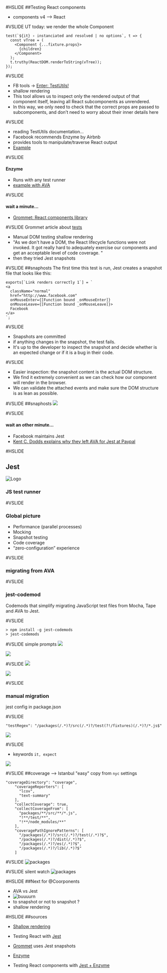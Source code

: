 #HSLIDE
##Testing React components
- components v4 --> React <!-- .element: class="fragment" -->

#VSLIDE
UT today: we render the whole Component
```
test(`${it} › instanciated and resolved | no options`, t => {
  const vTree = (
    <Component {...fixture.props}>
      {children}
    </Component>
  );
  t.truthy(ReactDOM.renderToString(vTree));
});
```

#VSLIDE
- FB tools -> [Enter: TestUtils!](http://farisj.github.io/2016/01/02/testing-react-components-with-shallow-rendering.html)
- shallow rendering <!-- .element: class="fragment" -->
- This tool allows us to inspect only the rendered output of that component itself, leaving all React subcomponents as unrendered.  <!-- .element: class="fragment" -->
- In this way, we only need to check that the correct props are passed to subcomponents, and don’t need to worry about their inner details here <!-- .element: class="fragment" -->

#VSLIDE
- reading TestUtils documentation...
- Facebook recommends Enzyme by Airbnb <!-- .element: class="fragment" -->
- provides tools to manipulate/traverse React output <!-- .element: class="fragment" -->
- [Example](http://airbnb.io/enzyme/docs/api/shallow.html#shallow-rendering-api]) <!-- .element: class="fragment" -->

#VSLIDE
#### Enzyme
- Runs with any test runner <!-- .element: class="fragment" -->
- [example with AVA](https://github.com/airbnb/enzyme/blob/master/docs/guides/tape-ava.md#ava) <!-- .element: class="fragment" -->

#VSLIDE
#### wait a minute...
- [Grommet: React components library](https://grommet.github.io/docs/box) <!-- .element: class="fragment" -->

#VSLIDE
Grommet article about [tests](https://blog.grommet.io/post/2016/09/01/how-we-landed-on-jest-snapshot-testing-for-javascript)
- Manual DOM testing shallow rendering <!-- .element: class="fragment" -->
- "As we don't have a DOM, the React lifecycle functions were not invoked. It got really hard to adequately exercise our components and get an acceptable level of code coverage. " <!-- .element: class="fragment" -->
- then they tried Jest snapshots <!-- .element: class="fragment" -->

#VSLIDE
##snaphosts
The first time this test is run, Jest creates a snapshot file that looks like this:

```
exports[`Link renders correctly 1`] = `
<a
  className="normal"
  href="http://www.facebook.com"
  onMouseEnter={[Function bound _onMouseEnter]}
  onMouseLeave={[Function bound _onMouseLeave]}>
  Facebook
</a>
`;
```

#VSLIDE
- Snapshots are committed
- if anything changes in the snapshot, the test fails.  <!-- .element: class="fragment" -->
- It's up to the developer to inspect the snapshot and decide whether is an expected change or if it is a bug in their code. <!-- .element: class="fragment" -->

#VSLIDE
- Easier inspection: the snapshot content is the actual DOM structure.
- We find it extremely convenient as we can check how our component will render in the browser. <!-- .element: class="fragment" -->
- We can validate the attached events and make sure the DOM structure is as lean as possible. <!-- .element: class="fragment" -->

#VSLIDE
##snaphosts
![](assets/snapshot.png)<!-- .element: class="fragment" -->

#VSLIDE
#### wait an other minute...
- Facebook maintains Jest <!-- .element: class="fragment" -->
- [Kent C. Dodds explains why they left AVA for Jest at Paypal](https://medium.com/@kentcdodds/migrating-to-jest-881f75366e7e#.gw98x58g8)  <!-- .element: class="fragment" -->










#HSLIDE
## Jest
![Logo](https://cdn.auth0.com/blog/testing-react-with-jest/logo.png)

### JS test runner

#VSLIDE
### Global picture

- Performance (parallel processes)<!-- .element: class="fragment" -->
- Mocking <!-- .element: class="fragment" -->
- Snapshot testing <!-- .element: class="fragment" -->
- Code coverage <!-- .element: class="fragment" -->
- “zero-configuration” experience <!-- .element: class="fragment" -->

#VSLIDE
### migrating from AVA

#VSLIDE
### jest-codemod
Codemods that simplify migrating JavaScript test files from Mocha, Tape and AVA to Jest.

#VSLIDE
```
> npm install -g jest-codemods
> jest-codemods
```

#VSLIDE
simple prompts
![](assets/codemod-1.png) <!-- .element: class="fragment" -->

![](assets/codemod-2.png) <!-- .element: class="fragment" -->

#VSLIDE
![](assets/codemod-info.png)

![](assets/results-1-after-codemod.png)<!-- .element: class="fragment" -->

#VSLIDE
### manual migration
jest config in package.json

#VSLIDE
```
"testRegex": "/packages(/.*)?/src(/.*)?/test(?!/fixtures)(/.*)?/*.js$"
```

![](assets/results-2-after-regex.png) <!-- .element: class="fragment" -->

#VSLIDE
- keywords `it, expect`

![](assets/results-3-after-corrections.png) <!-- .element: class="fragment" -->

#VSLIDE
##coverage --> Istanbul
"easy" copy from `nyc` settings

```
"coverageDirectory": "coverage",
    "coverageReporters": [
      "lcov",
      "text-summary"
    ],
    "collectCoverage": true,
    "collectCoverageFrom": [
      "packages/**/src/**/*.js",
      "!**/test/**",
      "!**/node_modules/**"
    ],
    "coveragePathIgnorePatterns": [
      "/packages(/.*)?/src(/.*)?/test(/.*)?$",
      "/packages(/.*)?/dist(/.*)?$",
      "/packages(/.*)?/es(/.*)?$",
      "/packages(/.*)?/lib(/.*)?$"
    ]
```

#VSLIDE
![packages](assets/coverage.png)

#VSLIDE
silent watch
![packages](assets/watch.png)






#HSLIDE
##Next for @Coorponents
- AVA vs Jest <!-- .element: class="fragment" -->
- ![buuuurn](https://encrypted-tbn3.gstatic.com/images?q=tbn:ANd9GcSemj2tvkjxAA-G1ujwxSA5eE6uRLmX0UHSEKu0MK2NPlPCE5K2GA) <!-- .element: class="fragment" -->
- to snapshot or not to snapshot ? <!-- .element: class="fragment" -->
- shallow rendering <!-- .element: class="fragment" -->

#HSLIDE
##sources

- [Shallow rendering](http://farisj.github.io/2016/01/02/testing-react-components-with-shallow-rendering.html)

- Testing React with [Jest](https://auth0.com/blog/testing-react-applications-with-jest/?utm_source=echojs&utm_medium=sc&utm_campaign=testing_react_jest)

- [Grommet](https://blog.grommet.io/post/2016/09/01/how-we-landed-on-jest-snapshot-testing-for-javascript) uses Jest snapshots

- [Enzyme](https://medium.com/airbnb-engineering/enzyme-javascript-testing-utilities-for-react-a417e5e5090f#.e8xj686ds)

- Testing React components with [Jest + Enzyme](https://hackernoon.com/testing-react-components-with-jest-and-enzyme-41d592c174f#.q489aotk8)

